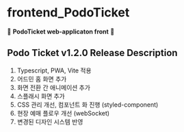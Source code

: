 # **frontend_PodoTicket**
🍇 **PodoTicket web-applicaton front** 🍇


## Podo Ticket v1.2.0 Release Description

1. Typescript, PWA, Vite 적용
2. 어드민 홈 화면 추가
3. 화면 전환 간 애니메이션 추가
4. 스플래시 화면 추가
5. CSS 관리 개선, 컴포넌트 화 진행 (styled-component)
6. 현장 예매 플로우 개선 (webSocket)
7. 변경된 디자인 시스템 반영
